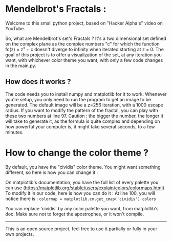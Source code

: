 # Mendelbrot's Fractals : 

Welcome to this small python project, based on "Hacker Alpha's" video on YouTube. 

So, what are Mendelbrot's set's Fractals ? It's a two dimensional set defined on the complex plane as the complex numbers "c" for which the function fc(z) = z² + c doesn't diverge to infinity when iterated starting at z = 0.
The goal of this project is to offer a visualization of the set, at any iteration you want, with whichever color theme you want, with only a few code changes in the main.py.

## How does it works ? 

The code needs you to install numpy and matplotlib for it to work. 
Whenever you're setup, you only need to run the program to get an image to be generated. 
The default image will be a z=256 iteration, with a 1000 escape radius. If you want to modify the pattern of the fractal, you can play with these two numbers at line 97. 
Caution : the bigger the number, the longer it will take to generate it, as the formula is quite complex and depending on how powerful your computer is, it might take several seconds, to a few minutes. 

# How to change the color theme ?

By default, you have the "cividis" color theme. You might want something different, so here is how you can change it :

On matplotlib's documentation, you have the full list of every palette you can use (https://matplotlib.org/stable/users/explain/colors/colormaps.html)
To modify it in our code, here is how you can do it : 
At line 100, you will notice there is :
```colormap = matplotlib.cm.get_cmap('cividis').colors```

You can replace 'cividis' by any color palette you want, from matplotlib's doc. Make sure not to forget the apostrophes, or it won't compile.

------


This is an open source project, feel free to use it partially or fully in your own projects.
